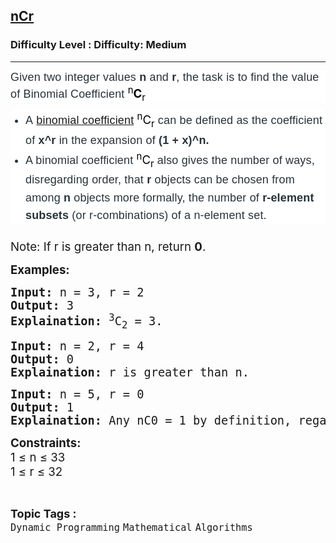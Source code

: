 <h2><a href="https://www.geeksforgeeks.org/problems/ncr1019/1?page=1&status=unsolved&sortBy=submissions">nCr</a></h2><h3>Difficulty Level : Difficulty: Medium</h3><hr><div class="problems_problem_content__Xm_eO"><p dir="ltr" style="box-sizing: border-box; margin: 0px 0px 10px; padding: 0px; border: 0px; font-size: 18px; vertical-align: baseline; color: #273239; font-family: Nunito, sans-serif; letter-spacing: 0.162px; background-color: #ffffff;"><span style="box-sizing: border-box; margin: 0px; padding: 0px; border: 0px; vertical-align: baseline;">Given two integer values </span><strong style="box-sizing: border-box; margin: 0px; padding: 0px; border: 0px; vertical-align: baseline;">n </strong><span style="box-sizing: border-box; margin: 0px; padding: 0px; border: 0px; vertical-align: baseline;">and </span><strong style="box-sizing: border-box; margin: 0px; padding: 0px; border: 0px; vertical-align: baseline;">r</strong><span style="box-sizing: border-box; margin: 0px; padding: 0px; border: 0px; vertical-align: baseline;">, the task is to find the value of&nbsp;Binomial Coefficient</span><strong style="box-sizing: border-box; margin: 0px; padding: 0px; border: 0px; vertical-align: baseline;">&nbsp;</strong><strong><span style="box-sizing: border-box; margin: 0px; padding: 0px; border: 0px; vertical-align: baseline;"><sup style="color: #000000; font-family: -apple-system, BlinkMacSystemFont, 'Segoe UI', Roboto, Oxygen, Ubuntu, Cantarell, 'Open Sans', 'Helvetica Neue', sans-serif; font-weight: 400; letter-spacing: normal;">n</sup></span><span style="box-sizing: border-box; margin: 0px; padding: 0px; border: 0px; vertical-align: baseline;"><span style="color: #000000; font-family: -apple-system, BlinkMacSystemFont, 'Segoe UI', Roboto, Oxygen, Ubuntu, Cantarell, 'Open Sans', 'Helvetica Neue', sans-serif; font-size: 18.6667px; letter-spacing: normal;">C</span><sub style="color: #000000; font-family: -apple-system, BlinkMacSystemFont, 'Segoe UI', Roboto, Oxygen, Ubuntu, Cantarell, 'Open Sans', 'Helvetica Neue', sans-serif; font-weight: 400; letter-spacing: normal;">r</sub></span></strong></p>
<ul style="box-sizing: border-box; margin: 0px 0px 24px; padding: 0px; border: 0px; font-size: 18px; vertical-align: baseline; list-style-position: outside; list-style-image: initial; display: flex; flex-direction: column; color: #273239; font-family: Nunito, sans-serif; letter-spacing: 0.162px; background-color: #ffffff;">
<li style="box-sizing: border-box; margin: 0px 0px 0px 24px; padding: 0px; border: 0px; vertical-align: baseline; text-align: left; line-height: 1.58; color: var(--color-black);" value="1"><span style="box-sizing: border-box; margin: 0px; padding: 0px; border: 0px; vertical-align: baseline;">A&nbsp;</span><a style="box-sizing: border-box; margin: 0px; padding: 0px; border: 0px; vertical-align: baseline; outline: none; display: inline;" href="https://www.geeksforgeeks.org/coefficient-in-binomial-expansion/" target="_blank" rel="noopener"><span style="box-sizing: border-box; margin: 0px; padding: 0px; border: 0px; vertical-align: baseline;">binomial coefficient</span></a> <strong style="box-sizing: border-box; margin: 0px; padding: 0px; border: 0px; vertical-align: baseline;"><strong style="letter-spacing: 0.162px;"><span style="box-sizing: border-box; margin: 0px; padding: 0px; border: 0px; vertical-align: baseline;"><sup style="color: #000000; font-family: -apple-system, BlinkMacSystemFont, 'Segoe UI', Roboto, Oxygen, Ubuntu, Cantarell, 'Open Sans', 'Helvetica Neue', sans-serif; font-weight: 400; letter-spacing: normal;">n</sup></span></strong></strong><span style="box-sizing: border-box; margin: 0px; padding: 0px; border: 0px; vertical-align: baseline;"><span style="letter-spacing: 0.162px;"><span style="box-sizing: border-box; margin: 0px; padding: 0px; border: 0px; vertical-align: baseline;"><span style="color: #000000; font-family: -apple-system, BlinkMacSystemFont, 'Segoe UI', Roboto, Oxygen, Ubuntu, Cantarell, 'Open Sans', 'Helvetica Neue', sans-serif; font-size: 18.6667px; letter-spacing: normal;">C</span></span></span></span><strong style="box-sizing: border-box; margin: 0px; padding: 0px; border: 0px; vertical-align: baseline;"><strong style="letter-spacing: 0.162px;"><span style="box-sizing: border-box; margin: 0px; padding: 0px; border: 0px; vertical-align: baseline;"><sub style="color: #000000; font-family: -apple-system, BlinkMacSystemFont, 'Segoe UI', Roboto, Oxygen, Ubuntu, Cantarell, 'Open Sans', 'Helvetica Neue', sans-serif; font-weight: 400; letter-spacing: normal;">r</sub></span></strong>&nbsp;</strong><span style="box-sizing: border-box; margin: 0px; padding: 0px; border: 0px; vertical-align: baseline;">can be defined as the coefficient of</span><strong style="box-sizing: border-box; margin: 0px; padding: 0px; border: 0px; vertical-align: baseline;"> x^r </strong><span style="box-sizing: border-box; margin: 0px; padding: 0px; border: 0px; vertical-align: baseline;">in the expansion of&nbsp;</span><strong style="box-sizing: border-box; margin: 0px; padding: 0px; border: 0px; vertical-align: baseline;">(1 + x)^n.</strong></li>
<li style="box-sizing: border-box; margin: 0px 0px 0px 24px; padding: 0px; border: 0px; vertical-align: baseline; text-align: left; line-height: 1.58; color: var(--color-black);" value="2"><span style="box-sizing: border-box; margin: 0px; padding: 0px; border: 0px; vertical-align: baseline;">A binomial coefficient&nbsp;</span><strong style="box-sizing: border-box; margin: 0px; padding: 0px; border: 0px; vertical-align: baseline;"><strong style="letter-spacing: 0.162px;"><span style="box-sizing: border-box; margin: 0px; padding: 0px; border: 0px; vertical-align: baseline;"><sup style="color: #000000; font-family: -apple-system, BlinkMacSystemFont, 'Segoe UI', Roboto, Oxygen, Ubuntu, Cantarell, 'Open Sans', 'Helvetica Neue', sans-serif; font-weight: 400; letter-spacing: normal;">n</sup></span></strong></strong><span style="box-sizing: border-box; margin: 0px; padding: 0px; border: 0px; vertical-align: baseline;"><span style="letter-spacing: 0.162px;"><span style="box-sizing: border-box; margin: 0px; padding: 0px; border: 0px; vertical-align: baseline;"><span style="color: #000000; font-family: -apple-system, BlinkMacSystemFont, 'Segoe UI', Roboto, Oxygen, Ubuntu, Cantarell, 'Open Sans', 'Helvetica Neue', sans-serif; font-size: 18.6667px; letter-spacing: normal;">C</span></span></span></span><strong style="box-sizing: border-box; margin: 0px; padding: 0px; border: 0px; vertical-align: baseline;"><strong style="letter-spacing: 0.162px;"><span style="box-sizing: border-box; margin: 0px; padding: 0px; border: 0px; vertical-align: baseline;"><sub style="color: #000000; font-family: -apple-system, BlinkMacSystemFont, 'Segoe UI', Roboto, Oxygen, Ubuntu, Cantarell, 'Open Sans', 'Helvetica Neue', sans-serif; font-weight: 400; letter-spacing: normal;">r</sub></span></strong></strong><span style="box-sizing: border-box; margin: 0px; padding: 0px; border: 0px; vertical-align: baseline;"> also gives the number of ways, disregarding order, that&nbsp;</span><strong style="box-sizing: border-box; margin: 0px; padding: 0px; border: 0px; vertical-align: baseline;">r </strong><span style="box-sizing: border-box; margin: 0px; padding: 0px; border: 0px; vertical-align: baseline;">objects&nbsp;can be chosen from among&nbsp;</span><strong style="box-sizing: border-box; margin: 0px; padding: 0px; border: 0px; vertical-align: baseline;">n </strong><span style="box-sizing: border-box; margin: 0px; padding: 0px; border: 0px; vertical-align: baseline;">objects more formally, the number of&nbsp;</span><strong style="box-sizing: border-box; margin: 0px; padding: 0px; border: 0px; vertical-align: baseline;">r-element subsets</strong><span style="box-sizing: border-box; margin: 0px; padding: 0px; border: 0px; vertical-align: baseline;"> (or r-combinations) of a n-element set.</span></li>
</ul>
<p><span style="font-size: 14pt;">Note: If r is greater than n, return <strong>0</strong>.</span></p>
<p><span style="font-size: 14pt;"><strong>Examples:</strong></span></p>
<pre><span style="font-size: 14pt;"><strong>Input:</strong> n = 3, r = 2
<strong>Output:</strong> 3
<strong>Explaination:</strong> <sup>3</sup>C<sub>2</sub> = 3. </span></pre>
<pre><span style="font-size: 14pt;"><strong>Input:</strong> n = 2, r = 4
<strong>Output:</strong> 0
<strong>Explaination:</strong> r is greater than n.</span></pre>
<pre><span style="font-size: 14pt;"><strong>Input:</strong> n = 5, r = 0<br><strong>Output:</strong> 1
<strong>Explaination:</strong> Any <span class="katex"><span class="katex-mathml">nC0 </span><span class="katex-html" aria-hidden="true"><span class="base"><span class="mrel">= </span></span><span class="base"><span class="mord">1</span></span></span></span> by definition, regardless of the value of <span class="katex"><span class="katex-mathml">nn</span></span>.</span></pre>
<p><span style="font-size: 14pt;"><strong>Constraints:</strong><br>1 ≤ n ≤ 33<br>1 ≤ r ≤ 32</span></p></div><br><p><span style=font-size:18px><strong>Topic Tags : </strong><br><code>Dynamic Programming</code>&nbsp;<code>Mathematical</code>&nbsp;<code>Algorithms</code>&nbsp;